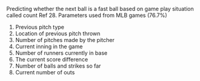 Predicting whether the next ball is a fast ball based on game play situation called count
Ref 28. Parameters used from MLB games (76.7%)
1.	Previous pitch type
2.	Location of previous pitch thrown
3.	Number of pitches made by the pitcher
4.	Current inning in the game
5.	Number of runners currently in base
6.	The current score difference
7.	Number of balls and strikes so far
8.	Current number of outs
